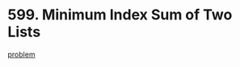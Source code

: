 # 599. Minimum Index Sum of Two Lists

[problem](https://leetcode.com/problems/minimum-index-sum-of-two-lists)
